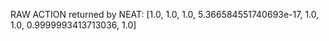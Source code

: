 RAW ACTION returned by NEAT: 
[1.0, 1.0, 1.0, 5.366584551740693e-17, 1.0, 1.0, 0.9999993413713036, 1.0]

